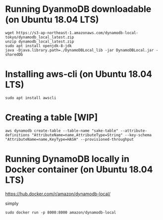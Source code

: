 # Running DyanmoDB downloadable (on Ubuntu 18.04 LTS)

```
wget https://s3-ap-northeast-1.amazonaws.com/dynamodb-local-tokyo/dynamodb_local_latest.zip
unzip dynamodb_local_latest.zip
sudo apt install openjdk-8-jdk
java -Djava.library.path=./DynamoDBLocal_lib -jar DynamoDBLocal.jar -sharedDb
```

# Installing aws-cli (on Ubuntu 18.04 LTS)

```
sudo apt install awscli
```

# Creating a table [WIP]

```
aws dynamodb create-table --table-name "sake-table" --attribute-definitions "AttributeName=name,AttributeType=String" --key-schema "AttributeName=name,KeyType=HASH" --provisioned-throughput
```

# Running DynamoDB locally in Docker container (on Ubuntu 18.04 LTS)

https://hub.docker.com/r/amazon/dynamodb-local/

simply

```
sudo docker run -p 8000:8000 amazon/dynamodb-local
```
